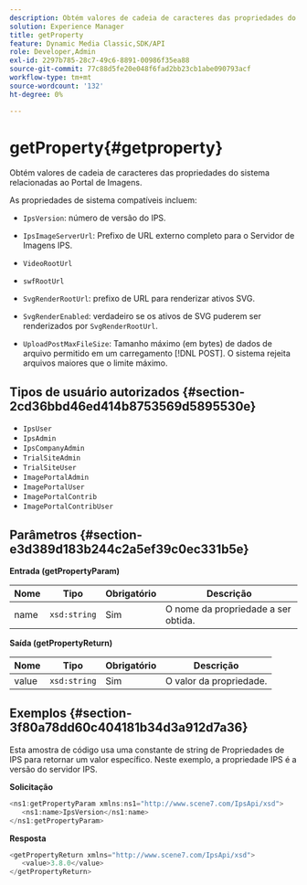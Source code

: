 ```yaml
---
description: Obtém valores de cadeia de caracteres das propriedades do sistema relacionadas ao Portal de Imagens.
solution: Experience Manager
title: getProperty
feature: Dynamic Media Classic,SDK/API
role: Developer,Admin
exl-id: 2297b785-28c7-49c6-8891-00986f35ea88
source-git-commit: 77c88d5fe20e048f6fad2bb23cb1abe090793acf
workflow-type: tm+mt
source-wordcount: '132'
ht-degree: 0%

---
```


# getProperty{#getproperty}

Obtém valores de cadeia de caracteres das propriedades do sistema relacionadas ao Portal de Imagens.

As propriedades de sistema compatíveis incluem:

* `IpsVersion`: número de versão do IPS.
* `IpsImageServerUrl`: Prefixo de URL externo completo para o Servidor de Imagens IPS.
* `VideoRootUrl`
* `swfRootUrl`
* `SvgRenderRootUrl`: prefixo de URL para renderizar ativos SVG.
* `SvgRenderEnabled`: verdadeiro se os ativos de SVG puderem ser renderizados por `SvgRenderRootUrl`.

* `UploadPostMaxFileSize`: Tamanho máximo (em bytes) de dados de arquivo permitido em um carregamento [!DNL POST]. O sistema rejeita arquivos maiores que o limite máximo.

## Tipos de usuário autorizados {#section-2cd36bbd46ed414b8753569d5895530e}

* `IpsUser`
* `IpsAdmin`
* `IpsCompanyAdmin`
* `TrialSiteAdmin`
* `TrialSiteUser`
* `ImagePortalAdmin`
* `ImagePortalUser`
* `ImagePortalContrib`
* `ImagePortalContribUser`

## Parâmetros {#section-e3d389d183b244c2a5ef39c0ec331b5e}

**Entrada (getPropertyParam)**

| Nome | Tipo | Obrigatório | Descrição |
|---|---|---|---|
| name | `xsd:string` | Sim | O nome da propriedade a ser obtida. |

**Saída (getPropertyReturn)**

| Nome | Tipo | Obrigatório | Descrição |
|---|---|---|---|
| value | `xsd:string` | Sim | O valor da propriedade. |

## Exemplos {#section-3f80a78dd60c404181b34d3a912d7a36}

Esta amostra de código usa uma constante de string de Propriedades de IPS para retornar um valor específico. Neste exemplo, a propriedade IPS é a versão do servidor IPS.

**Solicitação**

```java
<ns1:getPropertyParam xmlns:ns1="http://www.scene7.com/IpsApi/xsd">
   <ns1:name>IpsVersion</ns1:name>
</ns1:getPropertyParam>
```

**Resposta**

```java
<getPropertyReturn xmlns="http://www.scene7.com/IpsApi/xsd">
   <value>3.8.0</value>
</getPropertyReturn>
```
